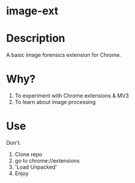 # image-ext
# Description
A basic image forensics extension for Chrome.
# Why?
1. To experiment with Chrome extensions & MV3
2. To learn about image processing
# Use
Don't.
1. Clone repo
2. go to chrome://extensions
3. 'Load Unpacked'
4. Enjoy

